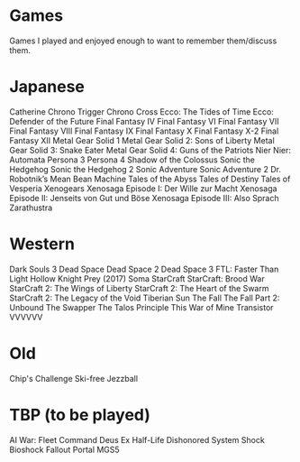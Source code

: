 # Games

Games I played and enjoyed enough to want to remember them/discuss them. 

# Japanese

Catherine
Chrono Trigger
Chrono Cross
Ecco: The Tides of Time
Ecco: Defender of the Future
Final Fantasy IV
Final Fantasy VI
Final Fantasy VII
Final Fantasy VIII
Final Fantasy IX
Final Fantasy X
Final Fantasy X-2
Final Fantasy XII
Metal Gear Solid 1
Metal Gear Solid 2: Sons of Liberty
Metal Gear Solid 3: Snake Eater
Metal Gear Solid 4: Guns of the Patriots
Nier
Nier: Automata
Persona 3
Persona 4
Shadow of the Colossus
Sonic the Hedgehog 
Sonic the Hedgehog 2
Sonic Adventure 
Sonic Adventure 2
Dr. Robotnik’s Mean Bean Machine
Tales of the Abyss
Tales of Destiny
Tales of Vesperia
Xenogears
Xenosaga Episode I: Der Wille zur Macht
Xenosaga Episode II: Jenseits von Gut und Böse
Xenosaga Episode III: Also Sprach Zarathustra

# Western

Dark Souls 3
Dead Space
Dead Space 2
Dead Space 3
FTL: Faster Than Light
Hollow Knight
Prey (2017)
Soma
StarCraft
StarCraft: Brood War
StarCraft 2: The Wings of Liberty
StarCraft 2: The Heart of the Swarm
StarCraft 2: The Legacy of the Void
Tiberian Sun
The Fall
The Fall Part 2: Unbound
The Swapper
The Talos Principle
This War of Mine
Transistor
VVVVVV

# Old

Chip's Challenge
Ski-free
Jezzball

# TBP (to be played)

AI War: Fleet Command
Deus Ex
Half-Life
Dishonored
System Shock
Bioshock
Fallout
Portal 
MGS5

